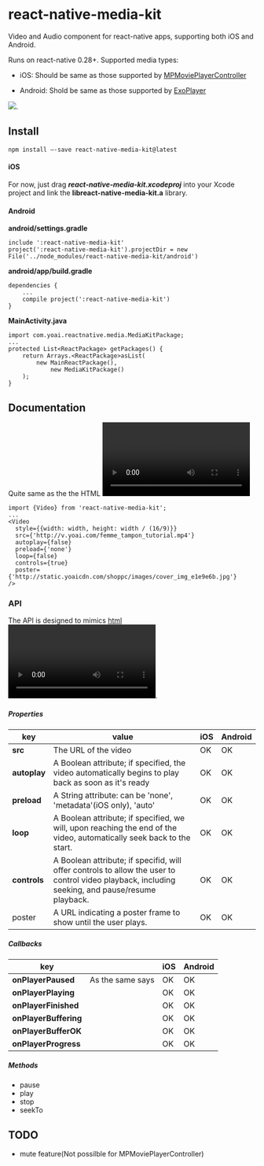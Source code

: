 # react-native-media-kit

Video and Audio component for react-native apps, supporting both iOS and Android. 

Runs on react-native 0.28+. Supported media types:

* iOS: Should be same as those supported by [MPMoviePlayerController](https://developer.apple.com/library/ios/documentation/MediaPlayer/Reference/MPMoviePlayerController_Class/)


* Android: Shold be same as those supported by [ExoPlayer](https://github.com/google/ExoPlayer)

![](Demo/demo.gif).

## Install

`npm install —-save react-native-media-kit@latest `

#### iOS

For now, just drag ***react-native-media-kit.xcodeproj*** into your Xcode project and link the **libreact-native-media-kit.a** library.

#### Android

**android/settings.gradle**

```
include ':react-native-media-kit'
project(':react-native-media-kit').projectDir = new File('../node_modules/react-native-media-kit/android')
```

**android/app/build.gradle**

```
dependencies {
    ...
    compile project(':react-native-media-kit')
}
```

**MainActivity.java**

```
import com.yoai.reactnative.media.MediaKitPackage;
...
protected List<ReactPackage> getPackages() {
    return Arrays.<ReactPackage>asList(
        new MainReactPackage(),
            new MediaKitPackage()
    );
}
```



## Documentation

Quite same as the the HTML <Video />:

```
import {Video} from 'react-native-media-kit';
...
<Video
  style={{width: width, height: width / (16/9)}}
  src={'http://v.yoai.com/femme_tampon_tutorial.mp4'}
  autoplay={false}
  preload={'none'}
  loop={false}
  controls={true}
  poster={'http://static.yoaicdn.com/shoppc/images/cover_img_e1e9e6b.jpg'}
/>
```

### API

The API is designed to mimics [html <Video />](https://developer.mozilla.org/en-US/docs/Web/HTML/Element/video). 

##### Properties

| key          | value                                    | iOS  | Android |
| ------------ | ---------------------------------------- | ---- | ------- |
| **src**      | The URL of the video                     | OK   | OK      |
| **autoplay** | A Boolean attribute; if specified, the video automatically begins to play back as soon as it's ready | OK   | OK      |
| **preload**  | A String attribute: can be 'none', 'metadata'(iOS only), 'auto' | OK   | OK      |
| **loop**     | A Boolean attribute; if specified, we will, upon reaching the end of the video, automatically seek back to the start. | OK   | OK      |
| **controls** | A Boolean attribute; if specifid, will offer controls to allow the user to control video playback, including seeking, and pause/resume playback. | OK   | OK      |
| poster       | A URL indicating a poster frame to show until the user plays. | OK   | OK      |

##### Callbacks

| key                   |                  | iOS  | Android |
| --------------------- | :--------------: | ---- | ------- |
| **onPlayerPaused**    | As the same says | OK   | OK      |
| **onPlayerPlaying**   |                  | OK   | OK      |
| **onPlayerFinished**  |                  | OK   | OK      |
| **onPlayerBuffering** |                  | OK   | OK      |
| **onPlayerBufferOK**  |                  | OK   | OK      |
| **onPlayerProgress**  |                  | OK   | OK      |

##### Methods

- pause
- play
- stop
- seekTo




## TODO

* mute feature(Not possilble for MPMoviePlayerController)